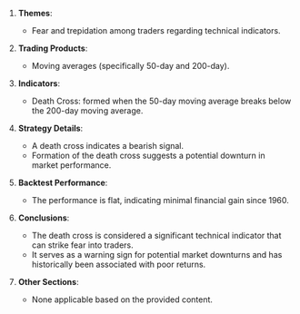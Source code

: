 1. **Themes**: 
   - Fear and trepidation among traders regarding technical indicators.
   
2. **Trading Products**:
   - Moving averages (specifically 50-day and 200-day).
   
3. **Indicators**:
   - Death Cross: formed when the 50-day moving average breaks below the 200-day moving average.

4. **Strategy Details**:
   - A death cross indicates a bearish signal.
   - Formation of the death cross suggests a potential downturn in market performance.

5. **Backtest Performance**:
   - The performance is flat, indicating minimal financial gain since 1960.
   
6. **Conclusions**:
   - The death cross is considered a significant technical indicator that can strike fear into traders.
   - It serves as a warning sign for potential market downturns and has historically been associated with poor returns.

7. **Other Sections**:
   - None applicable based on the provided content.
